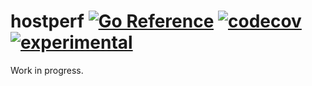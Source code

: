 # hostperf [![Go Reference](https://img.shields.io/badge/go-pkg-00ADD8)](https://pkg.go.dev/github.com/go-faster/hostperf#section-documentation) [![codecov](https://img.shields.io/codecov/c/github/go-faster/hostperf?label=cover)](https://codecov.io/gh/go-faster/hostperf) [![experimental](https://img.shields.io/badge/-experimental-blueviolet)](https://go-faster.org/docs/projects/status#experimental)

Work in progress.
